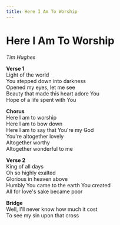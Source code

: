 ```yaml
---
title: Here I Am To Worship
---
```


# Here I Am To Worship

_Tim Hughes_

**Verse 1**  
Light of the world  
You stepped down into darkness  
Opened my eyes, let me see  
Beauty that made this heart adore You  
Hope of a life spent with You  

**Chorus**  
Here I am to worship  
Here I am to bow down  
Here I am to say that You're my God  
You're altogether lovely  
Altogether worthy  
Altogether wonderful to me  

**Verse 2**  
King of all days  
Oh so highly exalted  
Glorious in heaven above  
Humbly You came to the earth You created  
All for love's sake became poor  

**Bridge**  
Well, I'll never know how much it cost  
To see my sin upon that cross
